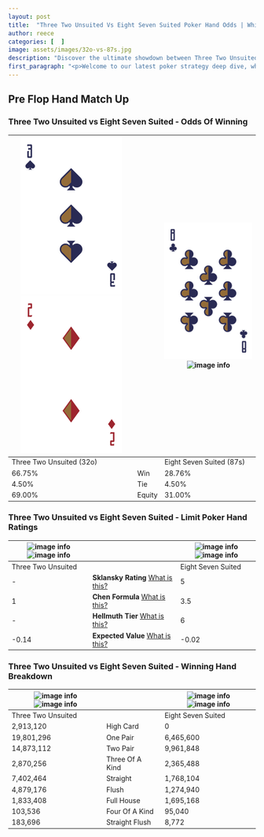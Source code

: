 ```yaml
---
layout: post
title:  "Three Two Unsuited Vs Eight Seven Suited Poker Hand Odds | Which Is The Better Hand In Poker? A Complete Guide"
author: reece
categories: [  ]
image: assets/images/32o-vs-87s.jpg
description: "Discover the ultimate showdown between Three Two Unsuited and Eight Seven Suited in poker! Uncover the odds, strategies, and scenarios where one hand triumphs over the other. Get ready to up your poker game with this thrilling analysis."
first_paragraph: "<p>Welcome to our latest poker strategy deep dive, where we're pitting two distinct hands against each other in a high-stakes showdown: Three Two Unsuited vs Eight Seven Suited.</p><p>In the dynamic world of poker, every decision counts, and knowing which hand holds the upper hand is key to your success at the table.</p><p>In this article, we'll dissect these two hands, explore the scenarios where one dominates the other, and equip you with the knowledge to make strategic choices that can tip the odds in your favor.</p><p>Get ready to unravel the intriguing dynamics of these poker hands and elevate your game to new heights.</p>"
---
```




[comment]: # (sp0)

## Pre Flop Hand Match Up

<div class="table hand-ratings" markdown="1"> 



### Three Two Unsuited vs Eight Seven Suited - Odds Of Winning


    
| ![image info](assets/images/hand1/3.png) ![image info](assets/images/hand1/2o.png) |  | ![image info](assets/images/hand2/8.png) ![image info](assets/images/hand2/7s.png) |
| -------- | -------- | -------- |
| Three Two Unsuited (32o) |  | Eight Seven Suited (87s) |
| 66.75% | Win | 28.76% |
| 4.50% | Tie | 4.50% |
| 69.00% | Equity | 31.00% |




[comment]: # (sp1)



### Three Two Unsuited vs Eight Seven Suited - Limit Poker Hand Ratings


    
| ![image info](https://www.riverpairs.com/assets/images/hand1/3.png) ![image info](https://www.riverpairs.com/assets/images/hand1/2o.png) |  | ![image info](https://www.riverpairs.com/assets/images/hand2/8.png) ![image info](https://www.riverpairs.com/assets/images/hand2/7s.png) |
| -------- | -------- | -------- |
| Three Two Unsuited |  | Eight Seven Suited |
| - | **Sklansky Rating** [What is this?](/sklansky-rating-explained) | 5 |
| 1 | **Chen Formula** [What is this?](/chen-formula-explained) | 3.5 |
| - | **Hellmuth Tier** [What is this?](/Hellmuth-tier-explained) | 6 |
| -0.14 | **Expected Value** [What is this?](/expected-value-explained) | -0.02 |




[comment]: # (sp2)



### Three Two Unsuited vs Eight Seven Suited - Winning Hand Breakdown


    
| ![image info](https://www.riverpairs.com/assets/images/hand1/3.png) ![image info](https://www.riverpairs.com/assets/images/hand1/2o.png) |  | ![image info](https://www.riverpairs.com/assets/images/hand2/8.png) ![image info](https://www.riverpairs.com/assets/images/hand2/7s.png) |
| -------- | -------- | -------- |
| Three Two Unsuited |  | Eight Seven Suited |
| 2,913,120 | High Card | 0 |
| 19,801,296 | One Pair | 6,465,600 |
| 14,873,112 | Two Pair | 9,961,848 |
| 2,870,256 | Three Of A Kind | 2,365,488 |
| 7,402,464 | Straight | 1,768,104 |
| 4,879,176 | Flush | 1,274,940 |
| 1,833,408 | Full House | 1,695,168 |
| 103,536 | Four Of A Kind | 95,040 |
| 183,696 | Straight Flush | 8,772 |




[comment]: # (sp3)



</div>

[comment]: # (sp4)



[comment]: # (sp5)


